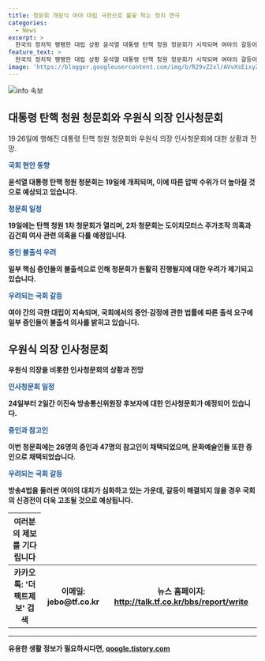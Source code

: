 ```yaml
---
title: 청문회 개원식 여야 대립 극한으로 불꽃 튀는 정치 연극
categories:
  - News
excerpt: >
  한국의 정치적 팽팽한 대립 상황 윤석열 대통령 탄핵 청원 청문회가 시작되며 여야의 갈등이 격화되고 있다. 국회 법제사법위원회는 19일에는 1차 청문회를, 26일에는 2차 청문회를 열 계획이며, 청원에 동의한 140만명의 동의로 인해 진행되는 것으로 보인다. 이에 대한 여야 간 갈등은 심각한 수준에 이르고 있으며, 중재가 필요한 상황이다. 이와 더불어 방송4법을 둘러싼 여야의 대립도 심화되는 가운데, 정치적 긴장감이 높아지고 있는 상황이다.
feature_text: >
  한국의 정치적 팽팽한 대립 상황 윤석열 대통령 탄핵 청원 청문회가 시작되며 여야의 갈등이 격화되고 있다. 국회 법제사법위원회는 19일에는 1차 청문회를, 26일에는 2차 청문회를 열 계획이며, 청원에 동의한 140만명의 동의로 인해 진행되는 것으로 보인다. 이에 대한 여야 간 갈등은 심각한 수준에 이르고 있으며, 중재가 필요한 상황이다. 이와 더불어 방송4법을 둘러싼 여야의 대립도 심화되는 가운데, 정치적 긴장감이 높아지고 있는 상황이다.
image: 'https://blogger.googleusercontent.com/img/b/R29vZ2xl/AVvXsEixyZcFfHzMRdzZMjFBmAUKJYCLCGyLL1o632UiGVXcaFdKo_bkvkuCioo0uUKlGfBVcT3P84aROyZIXSBEx3Aw5nCQ3pTgDom1WDC4m8eifvWiAmWEEVb4x6G_l8C0QH225ldMjyaFvpxGEBGNO37VmDTDMHGhJPq73UglMfDca1-0aw/s1600/blogspot.png'
---
```


<p><img src="https://blogger.googleusercontent.com/img/b/R29vZ2xl/AVvXsEixyZcFfHzMRdzZMjFBmAUKJYCLCGyLL1o632UiGVXcaFdKo_bkvkuCioo0uUKlGfBVcT3P84aROyZIXSBEx3Aw5nCQ3pTgDom1WDC4m8eifvWiAmWEEVb4x6G_l8C0QH225ldMjyaFvpxGEBGNO37VmDTDMHGhJPq73UglMfDca1-0aw/s1600/blogspot.png" alt="info 속보" /></p>

<h2 data-ke-size="size26">대통령 탄핵 청원 청문회와 우원식 의장 인사청문회</h2>

<p data-ke-size="size16">19·26일에 행해진 대통령 탄핵 청원 청문회와 우원식 의장 인사청문회에 대한 상황과 전망.</p>

<p><b><span style="color: #1a5490;">국회 현안 동향</span><b></p>

<p data-ke-size="size16">윤석열 대통령 탄핵 청원 청문회는 19일에 개최되며, 이에 따른 압박 수위가 더 높아질 것으로 예상되고 있습니다.</p>

<p><b><span style="color: #1a5490;">청문회 일정</span><b></p>

<p data-ke-size="size16">19일에는 탄핵 청원 1차 청문회가 열리며, 2차 청문회는 도이치모터스 주가조작 의혹과 김건희 여사 관련 의혹을 다룰 예정입니다.</p>

<p><b><span style="color: #1a5490;">증인 불출석 우려</span><b></p>

<p data-ke-size="size16">일부 핵심 증인들의 불출석으로 인해 청문회가 원활히 진행될지에 대한 우려가 제기되고 있습니다.</p>

<p><b><span style="color: #1a5490;">우려되는 국회 갈등</span><b></p>

<p data-ke-size="size16">여야 간의 극한 대립이 지속되며, 국회에서의 증언·감정에 관한 법률에 따른 출석 요구에 일부 증인들이 불출석 의사를 밝히고 있습니다.</p>

<h2 data-ke-size="size26">우원식 의장 인사청문회</h2>

<p data-ke-size="size16">우원식 의장을 비롯한 인사청문회의 상황과 전망</p>

<p><b><span style="color: #1a5490;">인사청문회 일정</span><b></p>

<p data-ke-size="size16">24일부터 2일간 이진숙 방송통신위원장 후보자에 대한 인사청문회가 예정되어 있습니다.</p>

<p><b><span style="color: #1a5490;">증인과 참고인</span><b></p>

<p data-ke-size="size16">이번 청문회에는 26명의 증인과 47명의 참고인이 채택되었으며, 문화예술인들 또한 증인으로 채택되었습니다.</p>

<p><b><span style="color: #1a5490;">우려되는 국회 갈등</span><b></p>

<p data-ke-size="size16">방송4법을 둘러싼 여야의 대치가 심화하고 있는 가운데, 갈등이 해결되지 않을 경우 국회의 신경전이 더욱 고조될 것으로 예상됩니다.</p>

<p data-ke-size="size16"></p>

<table>
  <thead>
    <tr>
      <th style="text-align: center; height: 17px;"><b>여러분의 제보를 기다립니다</b></th>
    </tr>
  </thead>
  <tbody>
    <tr>
      <td style="text-align: center; height: 17px;"><b>카카오톡: '더팩트제보' 검색</b></td>
      <td style="text-align: center; height: 17px;"><b>이메일: jebo@tf.co.kr</b></td>
      <td style="text-align: center; height: 17px;"><b>뉴스 홈페이지: <a href="http://talk.tf.co.kr/bbs/report/write">http://talk.tf.co.kr/bbs/report/write</a></b></td>
    </tr>
  </tbody>
</table>

<p data-ke-size="size16"></p>

<hr>
유용한 생활 정보가 필요하시다면, <a href="https://qoogle.tistory.com" rel="dofollow">qoogle.tistory.com</a>



